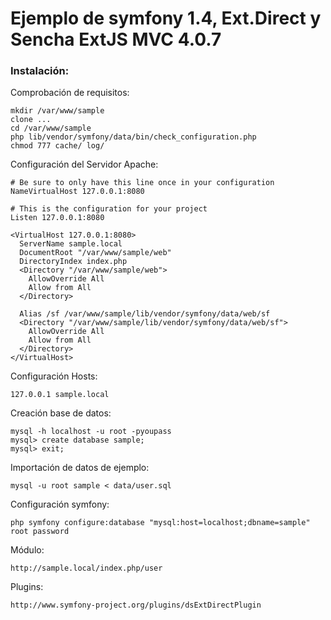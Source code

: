 Ejemplo de symfony 1.4, Ext.Direct y Sencha ExtJS MVC 4.0.7
===

### Instalación:

Comprobación de requisitos:
    
    mkdir /var/www/sample
    clone ...
    cd /var/www/sample
    php lib/vendor/symfony/data/bin/check_configuration.php
    chmod 777 cache/ log/

Configuración del Servidor Apache:

    # Be sure to only have this line once in your configuration
    NameVirtualHost 127.0.0.1:8080

    # This is the configuration for your project
    Listen 127.0.0.1:8080

    <VirtualHost 127.0.0.1:8080>
      ServerName sample.local
      DocumentRoot "/var/www/sample/web"
      DirectoryIndex index.php
      <Directory "/var/www/sample/web">
        AllowOverride All
        Allow from All
      </Directory>

      Alias /sf /var/www/sample/lib/vendor/symfony/data/web/sf
      <Directory "/var/www/sample/lib/vendor/symfony/data/web/sf">
        AllowOverride All
        Allow from All
      </Directory>
    </VirtualHost>

Configuración Hosts:

    127.0.0.1 sample.local

Creación base de datos:

    mysql -h localhost -u root -pyoupass
    mysql> create database sample;
    mysql> exit;

Importación de datos de ejemplo:

    mysql -u root sample < data/user.sql

Configuración symfony:
    
    php symfony configure:database "mysql:host=localhost;dbname=sample" root password

Módulo:

    http://sample.local/index.php/user

Plugins:

    http://www.symfony-project.org/plugins/dsExtDirectPlugin